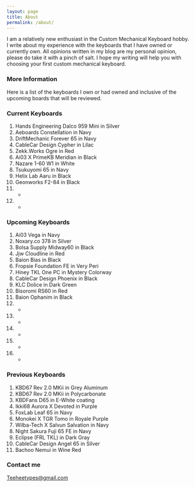 ```yaml
---
layout: page
title: About
permalink: /about/
---
```


I am a relatively new enthusiast in the Custom Mechanical Keyboard hobby.
I write about my experience with the keyboards that I have owned or currently own.
All opinions written in my blog are my personal opinion, please do take it with a pinch of salt.
I hope my writing will help you with choosing your first custom mechanical keyboard.

### More Information

Here is a list of the keyboards I own or had owned and inclusive of the upcoming boards that will be reviewed.

### Current Keyboards

01. Hands Engineering Dalco 959 Mini in Silver
02. Aeboards Constellation in Navy 
03. DriftMechanic Forever 65 in Navy 
04. CableCar Design Cypher in Lilac
05. Zekk.Works Ogre in Red
06. Ai03 X PrimeKB Meridian in Black
07. Nazare 1-60 W1 in White 
08. Tsukuyomi 65 in Navy
09. Helix Lab Aaru in Black
10. Geonworks F2-84 in Black
11. -
12. -

### Upcoming Keyboards

01. Ai03 Vega in Navy 
02. Noxary.co 378 in Silver 
03. Bolsa Supply Midway60 in Black 
04. Jjw Cloudline in Red
05. Baion Bias in Black 
06. Fropsie Foundation FE in Very Peri  
07. Hiney TKL One PC in Mystery Colorway
08. CableCar Design Phoenix in Black
09. KLC Dolice in Dark Green
10. Bisoromi RS60 in Red
11. Baion Ophanim in Black
12. -
13. -
14. -
15. -
16. -

### Previous Keyboards

01. KBD67 Rev 2.0 MKii in Grey Aluminum 
02. KBD67 Rev 2.0 MKii in Polycarbonate 
03. KBDFans D65 in E-White coating 
04. Ikki68 Aurora X Devoted in Purple 
05. FoxLab Leaf 65 in Navy 
06. Monokei X TGR Tomo in Royale Purple 
07. Wilba-Tech X Salvun Salvation in Navy
08. Night Sakura Fuji 65 FE in Navy
09. Eclipse (FRL TKL) in Dark Gray
10. CableCar Design Angel 65 in Silver
11. Bachoo Nemui in Wine Red

### Contact me

[Teeheetypes@gmail.com](mailto:Teeheetypes@gmail.com)

